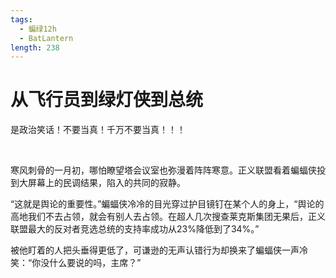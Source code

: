 ```yaml
---
tags:
  - 蝙绿12h
  - BatLantern
length: 238
---
```


# 从飞行员到绿灯侠到总统

是政治笑话！不要当真！千万不要当真！！！

<br>

寒风刺骨的一月初，哪怕瞭望塔会议室也弥漫着阵阵寒意。正义联盟看着蝙蝠侠投到大屏幕上的民调结果，陷入的共同的寂静。

“这就是舆论的重要性。”蝙蝠侠冷冷的目光穿过护目镜钉在某个人的身上，“舆论的高地我们不去占领，就会有别人去占领。在超人几次搜查莱克斯集团无果后，正义联盟最大的反对者竞选总统的支持率成功从23%降低到了34%。”

被他盯着的人把头垂得更低了，可谦逊的无声认错行为却换来了蝙蝠侠一声冷笑：“你没什么要说的吗，主席？”
